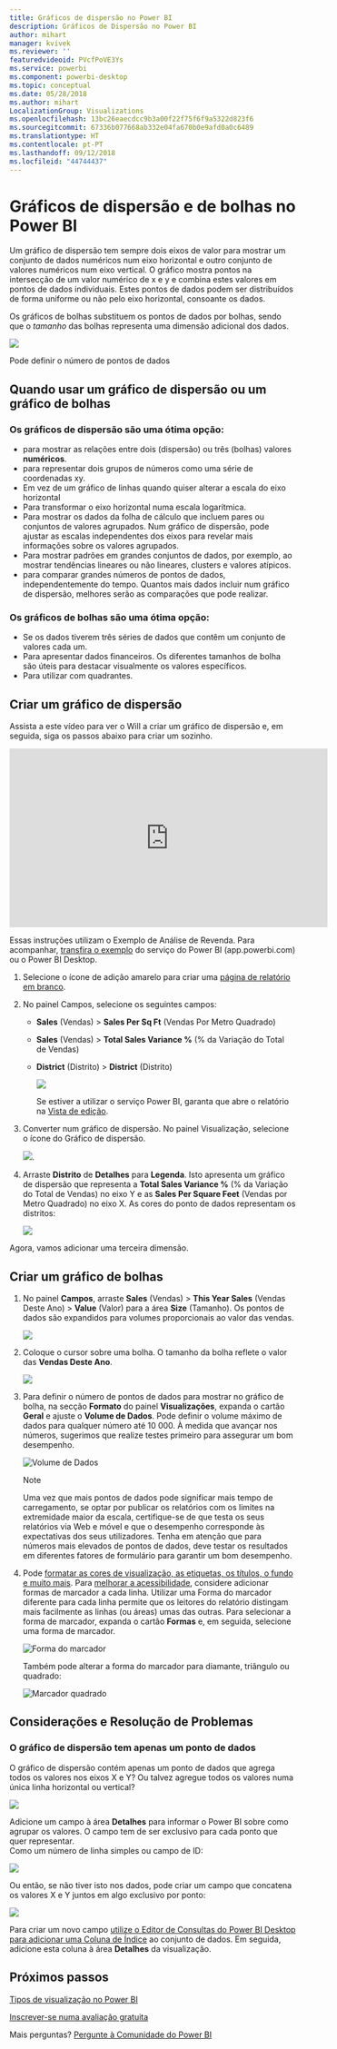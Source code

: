 ```yaml
---
title: Gráficos de dispersão no Power BI
description: Gráficos de Dispersão no Power BI
author: mihart
manager: kvivek
ms.reviewer: ''
featuredvideoid: PVcfPoVE3Ys
ms.service: powerbi
ms.component: powerbi-desktop
ms.topic: conceptual
ms.date: 05/28/2018
ms.author: mihart
LocalizationGroup: Visualizations
ms.openlocfilehash: 13bc26eaecdcc9b3a00f22f75f6f9a5322d823f6
ms.sourcegitcommit: 67336b077668ab332e04fa670b0e9afd0a0c6489
ms.translationtype: HT
ms.contentlocale: pt-PT
ms.lasthandoff: 09/12/2018
ms.locfileid: "44744437"
---
```

# <a name="scatter-charts-and-bubble-charts-in-power-bi"></a>Gráficos de dispersão e de bolhas no Power BI
Um gráfico de dispersão tem sempre dois eixos de valor para mostrar um conjunto de dados numéricos num eixo horizontal e outro conjunto de valores numéricos num eixo vertical. O gráfico mostra pontos na intersecção de um valor numérico de x e y e combina estes valores em pontos de dados individuais. Estes pontos de dados podem ser distribuídos de forma uniforme ou não pelo eixo horizontal, consoante os dados.

Os gráficos de bolhas substituem os pontos de dados por bolhas, sendo que o *tamanho* das bolhas representa uma dimensão adicional dos dados.

![](media/power-bi-visualization-scatter/power-bi-bubble-chart.png)

Pode definir o número de pontos de dados  

## <a name="when-to-use-a-scatter-chart-or-bubble-chart"></a>Quando usar um gráfico de dispersão ou um gráfico de bolhas
### <a name="scatter-charts-are-a-great-choice"></a>Os gráficos de dispersão são uma ótima opção:
* para mostrar as relações entre dois (dispersão) ou três (bolhas) valores **numéricos**.
* para representar dois grupos de números como uma série de coordenadas xy.
* Em vez de um gráfico de linhas quando quiser alterar a escala do eixo horizontal    
* Para transformar o eixo horizontal numa escala logarítmica.
* Para mostrar os dados da folha de cálculo que incluem pares ou conjuntos de valores agrupados. Num gráfico de dispersão, pode ajustar as escalas independentes dos eixos para revelar mais informações sobre os valores agrupados.
* Para mostrar padrões em grandes conjuntos de dados, por exemplo, ao mostrar tendências lineares ou não lineares, clusters e valores atípicos.
* para comparar grandes números de pontos de dados, independentemente do tempo.  Quantos mais dados incluir num gráfico de dispersão, melhores serão as comparações que pode realizar.

### <a name="bubble-charts-are-a-great-choice"></a>Os gráficos de bolhas são uma ótima opção:
* Se os dados tiverem três séries de dados que contêm um conjunto de valores cada um.
* Para apresentar dados financeiros.  Os diferentes tamanhos de bolha são úteis para destacar visualmente os valores específicos.
* Para utilizar com quadrantes.

## <a name="create-a-scatter-chart"></a>Criar um gráfico de dispersão
Assista a este vídeo para ver o Will a criar um gráfico de dispersão e, em seguida, siga os passos abaixo para criar um sozinho.

<iframe width="560" height="315" src="https://www.youtube.com/embed/PVcfPoVE3Ys?list=PL1N57mwBHtN0JFoKSR0n-tBkUJHeMP2cP" frameborder="0" allowfullscreen></iframe>


Essas instruções utilizam o Exemplo de Análise de Revenda. Para acompanhar, [transfira o exemplo](../sample-datasets.md) do serviço do Power BI (app.powerbi.com) ou o Power BI Desktop.   

1. Selecione o ícone de adição amarelo para criar uma [página de relatório em branco](../power-bi-report-add-page.md).
 
2. No painel Campos, selecione os seguintes campos:
   - **Sales** (Vendas)  > **Sales Per Sq Ft** (Vendas Por Metro Quadrado)
   - **Sales** (Vendas)  > **Total Sales Variance %** (% da Variação do Total de Vendas)
   - **District** (Distrito)  > **District** (Distrito)

     ![](media/power-bi-visualization-scatter/power-bi-bar-chart.png)

     Se estiver a utilizar o serviço Power BI, garanta que abre o relatório na [Vista de edição](../service-interact-with-a-report-in-editing-view.md).

3. Converter num gráfico de dispersão. No painel Visualização, selecione o ícone do Gráfico de dispersão.

   ![](media/power-bi-visualization-scatter/pbi_scatter_chart_icon.png).

4. Arraste **Distrito** de **Detalhes** para **Legenda**. Isto apresenta um gráfico de dispersão que representa a **Total Sales Variance %** (% da Variação do Total de Vendas) no eixo Y e as **Sales Per Square Feet** (Vendas por Metro Quadrado) no eixo X. As cores do ponto de dados representam os distritos:

    ![](media/power-bi-visualization-scatter/power-bi-scatter.png)

Agora, vamos adicionar uma terceira dimensão.

## <a name="create-a-bubble-chart"></a>Criar um gráfico de bolhas

1. No painel **Campos**, arraste **Sales** (Vendas)  > **This Year Sales** (Vendas Deste Ano)  > **Value** (Valor) para a área **Size** (Tamanho). Os pontos de dados são expandidos para volumes proporcionais ao valor das vendas.
   
   ![](media/power-bi-visualization-scatter/power-bi-bubble.png)

2. Coloque o cursor sobre uma bolha. O tamanho da bolha reflete o valor das **Vendas Deste Ano**.
   
    ![](media/power-bi-visualization-scatter/pbi_scatter_chart_hover.png)

3. Para definir o número de pontos de dados para mostrar no gráfico de bolha, na secção **Formato** do painel **Visualizações**, expanda o cartão **Geral** e ajuste o **Volume de Dados**. Pode definir o volume máximo de dados para qualquer número até 10 000. À medida que avançar nos números, sugerimos que realize testes primeiro para assegurar um bom desempenho. 

    ![Volume de Dados](./media/power-bi-visualization-scatter/pbi_scatter_data_volume.png) 

   > [!NOTE]
   > Uma vez que mais pontos de dados pode significar mais tempo de carregamento, se optar por publicar os relatórios com os limites na extremidade maior da escala, certifique-se de que testa os seus relatórios via Web e móvel e que o desempenho corresponde às expectativas dos seus utilizadores. Tenha em atenção que para números mais elevados de pontos de dados, deve testar os resultados em diferentes fatores de formulário para garantir um bom desempenho.

4. Pode [formatar as cores de visualização, as etiquetas, os títulos, o fundo e muito mais](service-getting-started-with-color-formatting-and-axis-properties.md). Para [melhorar a acessibilidade](../desktop-accessibility.md), considere adicionar formas de marcador a cada linha. Utilizar uma Forma do marcador diferente para cada linha permite que os leitores do relatório distingam mais facilmente as linhas (ou áreas) umas das outras. Para selecionar a forma de marcador, expanda o cartão **Formas** e, em seguida, selecione uma forma de marcador.

      ![Forma do marcador](./media/power-bi-visualization-scatter/pbi_scatter_marker.png)

   Também pode alterar a forma do marcador para diamante, triângulo ou quadrado:

   ![Marcador quadrado](./media/power-bi-visualization-scatter/pbi_scatter_chart_hover_square.png)


## <a name="considerations-and-troubleshooting"></a>Considerações e Resolução de Problemas

### <a name="your-scatter-chart-has-only-one-data-point"></a>**O gráfico de dispersão tem apenas um ponto de dados**
O gráfico de dispersão contém apenas um ponto de dados que agrega todos os valores nos eixos X e Y?  Ou talvez agregue todos os valores numa única linha horizontal ou vertical?

![](media/power-bi-visualization-scatter/pbi_scatter_tshoot1.png)

Adicione um campo à área **Detalhes** para informar o Power BI sobre como agrupar os valores. O campo tem de ser exclusivo para cada ponto que quer representar.  
Como um número de linha simples ou campo de ID:

![](media/power-bi-visualization-scatter/pbi_scatter_tshoot.png)

Ou então, se não tiver isto nos dados, pode criar um campo que concatena os valores X e Y juntos em algo exclusivo por ponto:

![](media/power-bi-visualization-scatter/pbi_scatter_tshoot2.png)

Para criar um novo campo [utilize o Editor de Consultas do Power BI Desktop para adicionar uma Coluna de Índice](../desktop-add-custom-column.md) ao conjunto de dados.  Em seguida, adicione esta coluna à área **Detalhes** da visualização.

## <a name="next-steps"></a>Próximos passos
[Tipos de visualização no Power BI](power-bi-visualization-types-for-reports-and-q-and-a.md)

[Inscrever-se numa avaliação gratuita](https://powerbi.microsoft.com/get-started/)  

Mais perguntas? [Pergunte à Comunidade do Power BI](http://community.powerbi.com/)

